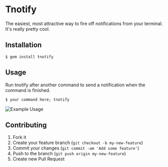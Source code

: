 # Tnotify

The easiest, most attractive way to fire off notifications from your terminal.
It's really pretty cool.


## Installation

    $ gem install tnotify


## Usage

Run tnotify after another command to send a notification when the command is
finished.

    $ your command here; tnotify

![Example Usage](https://s3.amazonaws.com/f.cl.ly/items/1Z1g0E1k2E1Q2S0l1k0f/output_optimized.gif)


## Contributing

1. Fork it
2. Create your feature branch (`git checkout -b my-new-feature`)
3. Commit your changes (`git commit -am 'Add some feature'`)
4. Push to the branch (`git push origin my-new-feature`)
5. Create new Pull Request
